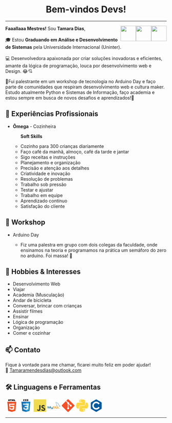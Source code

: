<h1 align="center">Bem-vindos Devs!</h1>
<hr />

<a href="https://github.com/TamaraDias" target="_blank">
  <img align="right" src="https://cdn.iconscout.com/icon/free/png-256/github-108-438008.png" width="48px" height="48px">
</a>
<a href="https://www.instagram.com/" target="_blank">
  <img align="right" src="https://cdn.icon-icons.com/icons2/1211/PNG/512/1491579602-yumminkysocialmedia36_83067.png" width="48px" height="48px">
</a>
<a href="https://www.linkedin.com/in/tamaramendesdias/" target="_blank">
  <img align="right" src="https://i.ibb.co/Kx2GSrT/linkedin.png" width="48px" height="48px">
</a>

<p align="left">
  <b>Faaallaaa Mestres!</b> Sou <b>Tamara Dias</b>, 
  <br><br>
  🎓 Estou <b>Graduando em Análise e Desenvolvimento de Sistemas</b> pela Universidade Internacional (Uninter).
  <br><br>
  💻 Desenvolvedora apaixonada por criar soluções inovadoras e eficientes, amante da lógica de programação, louca por desenvolvimento web e Design. 😂💘
</p>


<!-- 
<p align="left">
  Atualmente trabalho como: ...<br> 
</p> -->

<p align="left">
  📆Fui palestrante em um workshop de tecnologia no Arduino Day e faço parte de comunidades que respiram desenvolvimento web e cultura maker. Estudo atualmente Python e Sistemas de Informação, faço academia e estou sempre em busca de novos desafios e aprendizados!🚀
</p>



<h2>🚀 Experiências Profissionais</h2>
<ul>
  <li><b>Ômega</b> - Cozinheira
    <ul>
      <p><b>Soft Skills</b><p>
      <li>Cozinho para 300 crianças diariamente</li>
      <li>Faço café da manhã, almoço, café da tarde e jantar</li>
      <li>Sigo receitas e instruções</li>
      <li>Planejamento e organização</li>
      <li>Precisão e atenção aos detalhes</li>
      <li>Criatividade e inovação</li>
      <li>Resolução de problemas</li>
      <li>Trabalho sob pressão</li>
      <li>Testar e ajustar</li>
      <li>Trabalho em equipe</li>
      <li>Aprendizado contínuo</li>
      <li>Satisfação do cliente</li>
    </ul>
  </li>
</ul>

<h2>🎤 Workshop </h2>
<ul>
  <li>Arduino Day</li>
  <ul>
    <li>Fiz uma palestra em grupo com dois colegas da faculdade, onde ensinamos na teoria e programamos na prática um semáforo do zero no arduino. Foi massa! 🤩
  </ul>
</ul>

<h2>👾 Hobbies & Interesses</h2>
<ul>
  <li>Desenvolvimento Web</li>
  <li>Viajar</li>
  <li>Academia (Musculação)</li>
  <li>Andar de bicicleta</li>
  <li>Conversar, brincar com crianças</li>
  <li>Assistir filmes</li>
  <li>Ensinar</li>
  <li>Lógica de programação</li>
  <li>Organização</li>
  <li>Comer e cozinhar</li>
</ul>

<h2>📫 Contato</h2>
<p>
  Fique à vontade para me chamar, ficarei muito feliz em poder ajudar!<br/>
  📧 <a href="mailto:Tamaramendesdias@outlook.com">Tamaramendesdias@outlook.com</a>
</p>

<h2>🛠️ Linguagens e Ferramentas</h2>
<p align="left">
  <img src="https://raw.githubusercontent.com/devicons/devicon/master/icons/html5/html5-original-wordmark.svg" alt="HTML5" width="40" height="40"/>
  <img src="https://raw.githubusercontent.com/devicons/devicon/master/icons/css3/css3-original-wordmark.svg" alt="CSS3" width="40" height="40"/>
  <img src="https://raw.githubusercontent.com/devicons/devicon/master/icons/javascript/javascript-original.svg" alt="JavaScript" width="40" height="40"/>
  <img src="https://raw.githubusercontent.com/devicons/devicon/master/icons/mysql/mysql-original-wordmark.svg" alt="MySQL" width="40" height="40"/>
  <img src="https://raw.githubusercontent.com/devicons/devicon/master/icons/git/git-original.svg" alt="Git" width="40" height="40"/>
  <img src="https://raw.githubusercontent.com/devicons/devicon/master/icons/python/python-plain.svg" alt="Python" width="40" height="40"/>
  <img src="https://raw.githubusercontent.com/devicons/devicon/master/icons/c/c-plain.svg" alt="C" width="40" height="40"/>
  </p>

<!-- <p align="left">
  <img src="https://komarev.com/ghpvc/?username=tamaradias" alt="Tamara Dias" />
</p> -->
---
